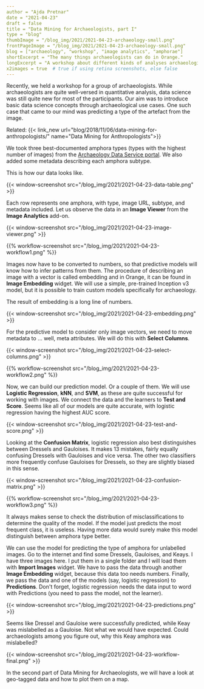 ```yaml
---
author = "Ajda Pretnar"
date = "2021-04-23"
draft = false
title = "Data Mining for Archaeologists, part I"
type = "blog"
thumbImage = "/blog_img/2021/2021-04-23-archaeology-small.png"
frontPageImage = "/blog_img/2021/2021-04-23-archaeology-small.png"
blog = ["archaeology", "workshop", "image analytics", "amphorae"]
shortExcerpt = "The many things archaeologists can do in Orange."
longExcerpt = "A workshop about different kinds of analyses archaeologists can do in Orange."
x2images = true  # true if using retina screenshots, else false
---
```


Recently, we held a workshop for a group of archaeologists. While archaeologists are quite well-versed in quantitative analysis, data science was still quite new for most of the participants. Our aim was to introduce basic data science concepts through archaeological use cases. One such case that came to our mind was predicting a type of the artefact from the image.

Related: {{< link_new url="blog/2018/11/06/data-mining-for-anthropologists/" name="Data Mining for Anthropologists">}}

We took three best-documented amphora types (types with the highest number of images) from the [Archaeology Data Service portal](https://archaeologydataservice.ac.uk/archives/view/amphora_ahrb_2005/index.cfm). We also added some metadata describing each amphora subtype.

This is how our data looks like.

{{< window-screenshot src="/blog_img/2021/2021-04-23-data-table.png" >}}

Each row represents one amphora, with type, image URL, subtype, and metadata included. Let us observe the data in an **Image Viewer** from the **Image Analytics** add-on.

{{< window-screenshot src="/blog_img/2021/2021-04-23-image-viewer.png" >}}

{{% workflow-screenshot src="/blog_img/2021/2021-04-23-workflow1.png" %}}

Images now have to be converted to numbers, so that predictive models will know how to infer patterns from them. The procedure of describing an image with a vector is called embedding and in Orange, it can be found in **Image Embedding** widget. We will use a simple, pre-trained Inception v3 model, but it is possible to train custom models specifically for archaeology.

The result of embedding is a long line of numbers.

{{< window-screenshot src="/blog_img/2021/2021-04-23-embedding.png" >}}

For the predictive model to consider only image vectors, we need to move metadata to ... well, meta attributes. We will do this with **Select Columns**.

{{< window-screenshot src="/blog_img/2021/2021-04-23-select-columns.png" >}}

{{% workflow-screenshot src="/blog_img/2021/2021-04-23-workflow2.png" %}}

Now, we can build our prediction model. Or a couple of them. We will use **Logistic Regression**, **kNN**, and **SVM**, as these are quite successful for working with images. We connect the data and the learners to **Test and Score**. Seems like all of our models are quite accurate, with logistic regression having the highest AUC score.

{{< window-screenshot src="/blog_img/2021/2021-04-23-test-and-score.png" >}}

Looking at the **Confusion Matrix**, logistic regression also best distinguishes between Dressels and Gauloises. It makes 13 mistakes, fairly equally confusing Dressels with Gauloises and vice versa. The other two classifiers more frequently confuse Gauloises for Dressels, so they are slightly biased in this sense.

{{< window-screenshot src="/blog_img/2021/2021-04-23-confusion-matrix.png" >}}

{{% workflow-screenshot src="/blog_img/2021/2021-04-23-workflow3.png" %}}

It always makes sense to check the distribution of misclassifications to determine the quality of the model. If the model just predicts the most frequent class, it is useless. Having more data would surely make this model distinguish between amphora type better.

We can use the model for predicting the type of amphora for unlabelled images. Go to the internet and find some Dressels, Gauloises, and Keays. I have three images here. I put them in a single folder and I will load them with **Import Images** widget. We have to pass the data through another **Image Embedding** widget, because this data too needs numbers. Finally, we pass the data and one of the models (say, logistic regression) to **Predictions**. Don't forget, logistic regression needs the data input to word with Predictions (you need to pass the model, not the learner).

{{< window-screenshot src="/blog_img/2021/2021-04-23-predictions.png" >}}

Seems like Dressel and Gauloise were successfully predicted, while Keay was mislabelled as a Gauloise. Not what we would have expected. Could archaeologists among you figure out, why this Keay amphora was mislabelled?

{{< window-screenshot src="/blog_img/2021/2021-04-23-workflow-final.png" >}}

In the second part of Data Mining for Archaeologists, we will have a look at geo-tagged data and how to plot them on a map.

